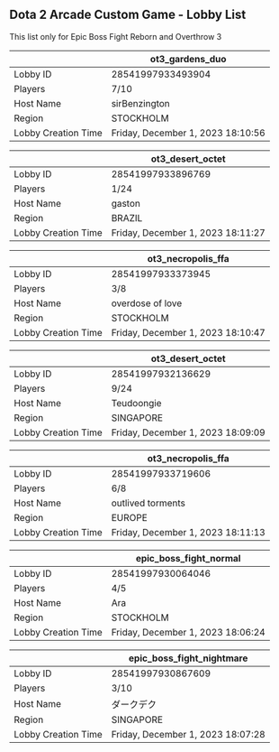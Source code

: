 ## Dota 2 Arcade Custom Game - Lobby List

This list only for Epic Boss Fight Reborn and Overthrow 3

|  | ot3_gardens_duo |
| ------ | ------ |
| Lobby ID | 28541997933493904 |
| Players | 7/10 |
| Host Name | sirBenzington |
| Region | STOCKHOLM |
| Lobby Creation Time | Friday, December 1, 2023 18:10:56 |


|  | ot3_desert_octet |
| ------ | ------ |
| Lobby ID | 28541997933896769 |
| Players | 1/24 |
| Host Name | gaston |
| Region | BRAZIL |
| Lobby Creation Time | Friday, December 1, 2023 18:11:27 |


|  | ot3_necropolis_ffa |
| ------ | ------ |
| Lobby ID | 28541997933373945 |
| Players | 3/8 |
| Host Name | overdose of love |
| Region | STOCKHOLM |
| Lobby Creation Time | Friday, December 1, 2023 18:10:47 |


|  | ot3_desert_octet |
| ------ | ------ |
| Lobby ID | 28541997932136629 |
| Players | 9/24 |
| Host Name | Teudoongie |
| Region | SINGAPORE |
| Lobby Creation Time | Friday, December 1, 2023 18:09:09 |


|  | ot3_necropolis_ffa |
| ------ | ------ |
| Lobby ID | 28541997933719606 |
| Players | 6/8 |
| Host Name | outlived torments |
| Region | EUROPE |
| Lobby Creation Time | Friday, December 1, 2023 18:11:13 |


|  | epic_boss_fight_normal |
| ------ | ------ |
| Lobby ID | 28541997930064046 |
| Players | 4/5 |
| Host Name | Ara |
| Region | STOCKHOLM |
| Lobby Creation Time | Friday, December 1, 2023 18:06:24 |


|  | epic_boss_fight_nightmare |
| ------ | ------ |
| Lobby ID | 28541997930867609 |
| Players | 3/10 |
| Host Name | ダークデク |
| Region | SINGAPORE |
| Lobby Creation Time | Friday, December 1, 2023 18:07:28 |


